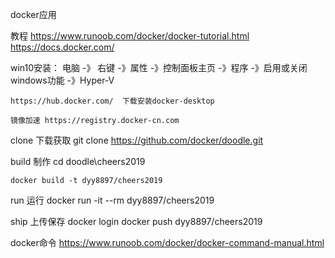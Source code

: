 docker应用

教程
    https://www.runoob.com/docker/docker-tutorial.html
    https://docs.docker.com/

win10安装：
    电脑 -》 右键 -》属性 -》控制面板主页 -》程序 -》启用或关闭windows功能 -》Hyper-V 

    https://hub.docker.com/  下载安装docker-desktop

    镜像加速 https://registry.docker-cn.com


clone 下载获取
    git clone https://github.com/docker/doodle.git

build 制作
    cd doodle\cheers2019 

    docker build -t dyy8897/cheers2019 

run 运行
    docker run -it --rm dyy8897/cheers2019

ship 上传保存
    docker login 
    docker push dyy8897/cheers2019

docker命令
    https://www.runoob.com/docker/docker-command-manual.html
